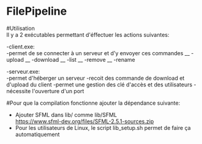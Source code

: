 # FilePipeline

#Utilisation  
Il y a 2 exécutables permettant d'éffectuer les actions suivantes:  

-client.exe:  
	-permet de se connecter à un serveur et d'y envoyer ces commandes __
		-upload __
		-download __
		-list __
		-remove __
		-rename 

-serveur.exe:  
	-permet d'héberger un serveur
	-recoit des commande de download et d'upload du client
	-permet une gestion des clé d'accès et des utilisateurs
	-nécessite l'ouverture d'un port  

#Pour que la compilation fonctionne ajouter la dépendance suivante:  
- Ajouter SFML dans lib/ comme lib/SFML  
	https://www.sfml-dev.org/files/SFML-2.5.1-sources.zip  
- Pour les utilisateurs de Linux, le script lib_setup.sh permet de faire ça automatiquement  

